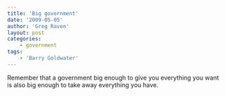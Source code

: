 ```yaml
---
title: 'Big government'
date: '2009-05-05'
author: 'Greg Raven'
layout: post
categories:
    - government
tags:
    - 'Barry Goldwater'
---
```


Remember that a government big enough to give you everything you want is also big enough to take away everything you have.